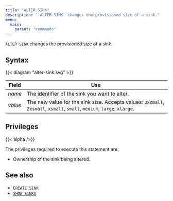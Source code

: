 ```yaml
---
title: "ALTER SINK"
description: "`ALTER SINK` changes the provisioned size of a sink."
menu:
  main:
    parent: 'commands'
---
```


`ALTER SINK` changes the provisioned [size](/sql/create-sink/#sizing-a-sink) of a sink.

## Syntax

{{< diagram "alter-sink.svg" >}}

Field   | Use
--------|-----
_name_  | The identifier of the sink you want to alter.
_value_ | The new value for the sink size. Accepts values: `3xsmall`, `2xsmall`, `xsmall`, `small`, `medium`, `large`, `xlarge`.

## Privileges

{{< alpha />}}

The privileges required to execute this statement are:

- Ownership of the sink being altered.

## See also

- [`CREATE SINK`](/sql/create-sink/)
- [`SHOW SINKS`](/sql/show-sinks)
